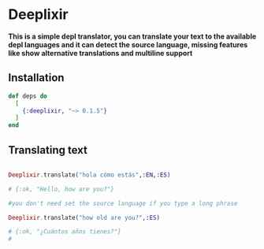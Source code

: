 # Deeplixir

**This is a simple depl translator, you can translate your text to the available depl languages and it can detect the source language, missing features like show alternative translations and multiline support**

## Installation


```elixir
def deps do
  [
    {:deeplixir, "~> 0.1.5"}
  ]
end
```

## Translating text
```elixir

Deeplixir.translate("hola cómo estás",:EN,:ES)

# {:ok, "Hello, how are you?"}

#you don't need set the source language if you type a long phrase

Deeplixir.translate("how old are you?",:ES)

# {:ok, "¿Cuántos años tienes?"}
#

```